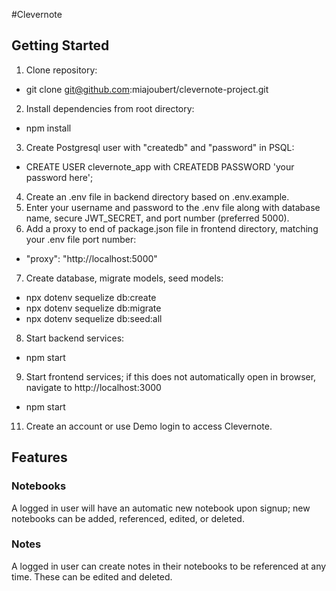 #Clevernote

## Getting Started
1. Clone repository:
  * git clone git@github.com:miajoubert/clevernote-project.git

2. Install dependencies from root directory:
  * npm install

3. Create Postgresql user with "createdb" and "password" in PSQL:
  * CREATE USER clevernote_app with CREATEDB PASSWORD 'your password here';

4. Create an .env file in backend directory based on .env.example.
5. Enter your username and password to the .env file along with database name, secure JWT_SECRET, and port number (preferred 5000).
6. Add a proxy to end of package.json file in frontend directory, matching your .env file port number:
  * "proxy": "http://localhost:5000"
 
7. Create database, migrate models, seed models:
  * npx dotenv sequelize db:create
  * npx dotenv sequelize db:migrate
  * npx dotenv sequelize db:seed:all
 
8. Start backend services:
  * npm start
 
9. Start frontend services; if this does not automatically open in browser, navigate to http://localhost:3000
  * npm start

11. Create an account or use Demo login to access Clevernote.


## Features
### Notebooks
A logged in user will have an automatic new notebook upon signup; new notebooks can be added, referenced, edited, or deleted.

### Notes
A logged in user can create notes in their notebooks to be referenced at any time. These can be edited and deleted.
